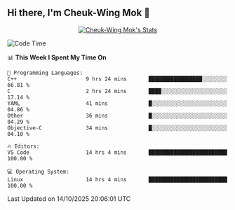 ## Hi there, I'm Cheuk-Wing Mok 👋

<!--
**mozro0327/mozro0327** is a ✨ _special_ ✨ repository because its `README.md` (this file) appears on your GitHub profile.

Here are some ideas to get you started:

- 🔭 I’m currently working on ...
- 🌱 I’m currently learning ...
- 👯 I’m looking to collaborate on ...
- 🤔 I’m looking for help with ...
- 💬 Ask me about ...
- 📫 How to reach me: ...
- 😄 Pronouns: ...
- ⚡ Fun fact: ...
-->

<p align="center">
  <a href="https://github.com/mozro0327" class="rich-diff-level-one">
    <img src="https://github-readme-stats.vercel.app/api?username=mozro0327&title_color=333&text_color=777" alt="Cheuk-Wing Mok's Stats" >
    <!-- &hide=issues
    <img src="https://github-readme-stats.vercel.app/api?username=mozro0327&hide=issues&title_color=333&text_color=777" alt="Cheuk-Wing Mok's Stats" >
    -->
  </a>
</p>

<!--START_SECTION:waka-->
![Code Time](http://img.shields.io/badge/Code%20Time-3%2C910%20hrs%201%20min-blue)

📊 **This Week I Spent My Time On** 

```text
💬 Programming Languages: 
C++                      9 hrs 24 mins       █████████████████░░░░░░░░   66.81 % 
C                        2 hrs 24 mins       ████░░░░░░░░░░░░░░░░░░░░░   17.14 % 
YAML                     41 mins             █░░░░░░░░░░░░░░░░░░░░░░░░   04.86 % 
Other                    36 mins             █░░░░░░░░░░░░░░░░░░░░░░░░   04.29 % 
Objective-C              34 mins             █░░░░░░░░░░░░░░░░░░░░░░░░   04.10 % 

🔥 Editors: 
VS Code                  14 hrs 4 mins       █████████████████████████   100.00 % 

💻 Operating System: 
Linux                    14 hrs 4 mins       █████████████████████████   100.00 % 
```


 Last Updated on 14/10/2025 20:06:01 UTC
<!--END_SECTION:waka-->
